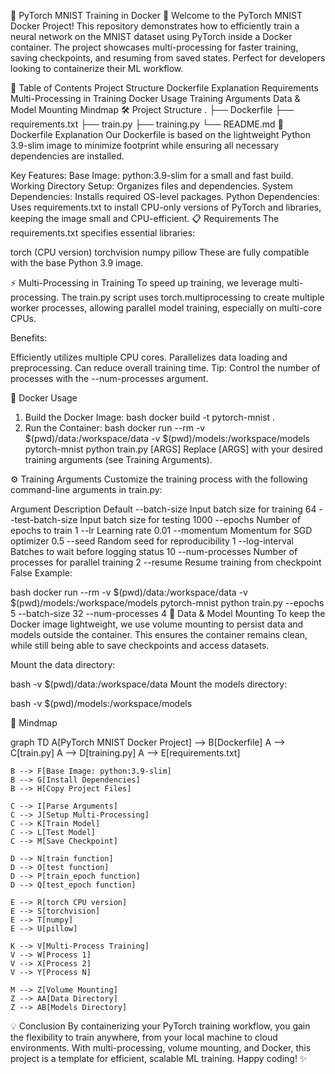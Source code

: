 

🚀 PyTorch MNIST Training in Docker 🚀
Welcome to the PyTorch MNIST Docker Project! This repository demonstrates how to efficiently train a neural network on the MNIST dataset using PyTorch inside a Docker container. The project showcases multi-processing for faster training, saving checkpoints, and resuming from saved states. Perfect for developers looking to containerize their ML workflow.

📑 Table of Contents
Project Structure
Dockerfile Explanation
Requirements
Multi-Processing in Training
Docker Usage
Training Arguments
Data & Model Mounting
Mindmap
🛠 Project Structure
.
├── Dockerfile
├── requirements.txt
├── train.py
├── training.py
└── README.md
🐳 Dockerfile Explanation
Our Dockerfile is based on the lightweight Python 3.9-slim image to minimize footprint while ensuring all necessary dependencies are installed.

Key Features:
Base Image: python:3.9-slim for a small and fast build.
Working Directory Setup: Organizes files and dependencies.
System Dependencies: Installs required OS-level packages.
Python Dependencies: Uses requirements.txt to install CPU-only versions of PyTorch and libraries, keeping the image small and CPU-efficient.
📋 Requirements
The requirements.txt specifies essential libraries:

torch (CPU version)
torchvision
numpy
pillow
These are fully compatible with the base Python 3.9 image.

⚡ Multi-Processing in Training
To speed up training, we leverage multi-processing. The train.py script uses torch.multiprocessing to create multiple worker processes, allowing parallel model training, especially on multi-core CPUs.

Benefits:

Efficiently utilizes multiple CPU cores.
Parallelizes data loading and preprocessing.
Can reduce overall training time.
Tip: Control the number of processes with the --num-processes argument.

🐋 Docker Usage
1. Build the Docker Image:
bash
docker build -t pytorch-mnist .
2. Run the Container:
bash
docker run --rm -v $(pwd)/data:/workspace/data -v $(pwd)/models:/workspace/models pytorch-mnist python train.py [ARGS]
Replace [ARGS] with your desired training arguments (see Training Arguments).

⚙️ Training Arguments
Customize the training process with the following command-line arguments in train.py:

Argument	Description	Default
--batch-size	Input batch size for training	64
--test-batch-size	Input batch size for testing	1000
--epochs	Number of epochs to train	1
--lr	Learning rate	0.01
--momentum	Momentum for SGD optimizer	0.5
--seed	Random seed for reproducibility	1
--log-interval	Batches to wait before logging status	10
--num-processes	Number of processes for parallel training	2
--resume	Resume training from checkpoint	False
Example:

bash
docker run --rm -v $(pwd)/data:/workspace/data -v $(pwd)/models:/workspace/models pytorch-mnist python train.py --epochs 5 --batch-size 32 --num-processes 4
📂 Data & Model Mounting
To keep the Docker image lightweight, we use volume mounting to persist data and models outside the container. This ensures the container remains clean, while still being able to save checkpoints and access datasets.

Mount the data directory:

bash
-v $(pwd)/data:/workspace/data
Mount the models directory:

bash
-v $(pwd)/models:/workspace/models

🧠 Mindmap

graph TD
    A[PyTorch MNIST Docker Project] --> B[Dockerfile]
    A --> C[train.py]
    A --> D[training.py]
    A --> E[requirements.txt]
    
    B --> F[Base Image: python:3.9-slim]
    B --> G[Install Dependencies]
    B --> H[Copy Project Files]
    
    C --> I[Parse Arguments]
    C --> J[Setup Multi-Processing]
    C --> K[Train Model]
    C --> L[Test Model]
    C --> M[Save Checkpoint]
    
    D --> N[train function]
    D --> O[test function]
    D --> P[train_epoch function]
    D --> Q[test_epoch function]
    
    E --> R[torch CPU version]
    E --> S[torchvision]
    E --> T[numpy]
    E --> U[pillow]
    
    K --> V[Multi-Process Training]
    V --> W[Process 1]
    V --> X[Process 2]
    V --> Y[Process N]
    
    M --> Z[Volume Mounting]
    Z --> AA[Data Directory]
    Z --> AB[Models Directory]
💡 Conclusion
By containerizing your PyTorch training workflow, you gain the flexibility to train anywhere, from your local machine to cloud environments. With multi-processing, volume mounting, and Docker, this project is a template for efficient, scalable ML training. Happy coding! ✨
